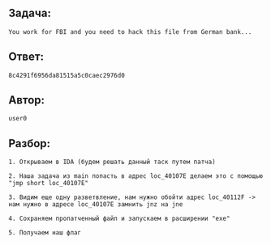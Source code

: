 ## Задача: 

    You work for FBI and you need to hack this file from German bank...

## Ответ:
    8c4291f6956da81515a5c0caec2976d0

## Автор: 
    user0

## Разбор:
    1. Открываем в IDA (будем решать данный таск путем патча)

    2. Наша задача из main попасть в адрес loc_40107E делаем это с помощью "jmp short loc_40107E"

    3. Видим еще одну разветвление, нам нужно обойти адрес loc_40112F -> нам нужно в адресе loc_40107E замнить jnz на jne

    4. Сохраняем пропатченный файл и запускаем в расширении "exe" 
    
    5. Получаем наш флаг
